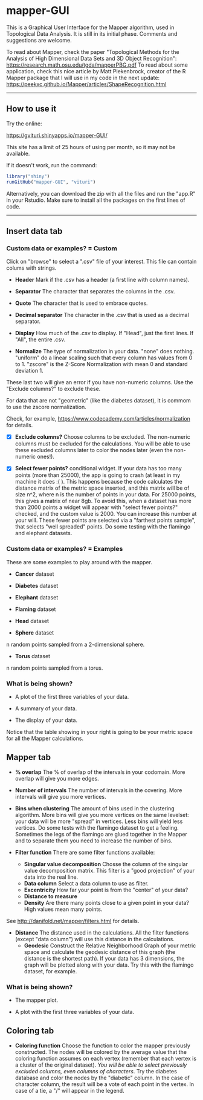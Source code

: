 # mapper-GUI

This is a Graphical User Interface for the Mapper algorithm, used in Topological Data Analysis. It is still in its initial phase. Comments and suggestions are welcome.

To read about Mapper, check the paper "Topological Methods for the Analysis of High Dimensional
Data Sets and 3D Object Recognition": https://research.math.osu.edu/tgda/mapperPBG.pdf
To read about some application, check this nice article by Matt Piekenbrock, creator of the R Mapper package that I will use in my code in the next update: https://peekxc.github.io/Mapper/articles/ShapeRecognition.html

-------------------------------------------------

## How to use it

Try the online:

https://gvituri.shinyapps.io/mapper-GUI/

This site has a limit of 25 hours of using per month, so it may not be available.

If it doesn't work, run the command:

```R
library("shiny")
runGitHub("mapper-GUI", "vituri")
```

Alternatively, you can download the zip with all the files and run the "app.R" in your Rstudio. Make sure to install all the packages on the first lines of code.

--------------------------

## Insert data tab

### Custom data or examples? = Custom
Click on "browse" to select a ".csv" file of your interest. This file can contain colums with strings.

- **Header** 
Mark if the .csv has a header (a first line with column names). 

- **Separator**
The character that separates the columns in the .csv.

- **Quote** 
The character that is used to embrace quotes.

- **Decimal separator**
The character in the .csv that is used as a decimal separator.

- **Display**
How much of the .csv to display. If "Head", just the first lines. If "All", the entire .csv.

- **Normalize**
The type of normalization in your data. "none" does nothing. "uniform" do a linear scaling such that every column has values from 0 to 1. "zscore" is the Z-Score Normalization with mean 0 and standard deviation 1. 

These last two will give an error if you have non-numeric columns. Use the "Exclude columns?" to exclude these.

For data that are not "geometric" (like the diabetes dataset), it is commom to use the zscore normalization. 

Check, for example, https://www.codecademy.com/articles/normalization for details.

- [X] **Exclude columns?**
Choose columns to be excluded. The non-numeric columns must be excluded for the calculations. You will be able to use these excluded columns later to color the nodes later (even the non-numeric ones!).

- [X] **Select fewer points?** conditional widget. If your data has too many points (more than 25000), the app is going to crash (at least in my machine it does :( ). This happens because the code calculates the distance matrix of the metric space inserted, and this matrix will be of size n^2, where n is the number of points in your data. For 25000 points, this gives a matrix of near 8gb. To avoid this, when a dataset has more than 2000 points a widget will appear with "select fewer points?" checked, and the custom value is 2000. You can increase this number at your will. These fewer points are selected via a "farthest points sample", that selects "well spreaded" points. Do some testing with the flamingo and elephant datasets.

### Custom data or examples? = Examples

These are some examples to play around with the mapper.

- **Cancer** dataset

- **Diabetes** dataset

- **Elephant** dataset

- **Flaming** dataset

- **Head** dataset

- **Sphere** dataset

n random points sampled from a 2-dimensional sphere.

- **Torus** dataset

n random points sampled from a torus.

### What is being shown?

- A plot of the first three variables of your data.

- A summary of your data.

- The display of your data.

Notice that the table showing in your right is going to be your metric space for all the Mapper calculations.

## Mapper tab

- **% overlap** The % of overlap of the intervals in your codomain. More overlap will give you more edges.

- **Number of intervals** The number of intervals in the covering. More intervals will give you more vertices.

- **Bins when clustering** The amount of bins used in the clustering algorithm. More bins will give you more vertices on the same levelset: your data will be more "spread" in vertices. Less bins will yield less vertices. Do some tests with the flamingo dataset to get a feeling. Sometimes the legs of the flamingo are glued together in the Mapper and to separate them you need to increase the number of bins.

- **Filter function** There are some filter functions available:
  - **Singular value decomposition** Chosse the column of the singular value decomposition matrix. This filter is a "good projection" of your data into the real line.
  - **Data column** Select a data column to use as filter.
  - **Excentricity** How far your point is from the "center" of your data? 
  - **Distance to measure**
  - **Density** Are there many points close to a given point in your data? High values mean many points.
  
 See http://danifold.net/mapper/filters.html for details.
 
- **Distance** The distance used in the calculations. All the filter functions (except "data column") will use this distance in the calculations. 
  - **Geodesic** Construct the Relative Neighborhood Graph of your metric space and calculate the geodesic distance of this graph (the distance is the shortest path). If your data has 3 dimensions, the graph will be plotted along with your data. Try this with the flamingo dataset, for example.

### What is being shown?

- The mapper plot.

- A plot with the first three variables of your data.

## Coloring tab

- **Coloring function** Choose the function to color the mapper previously constructed. The nodes will be colored by the average value that the coloring function assumes on each vertex (remember that each vertex is a cluster of the original dataset). *You will be able to select previously excluded columns, even columns of characters*. Try the diabetes database and color the nodes by the "diabetic" column. In the case of character column, the result will be a vote of each point in the vertex. In case of a tie, a "/" will appear in the legend.  
